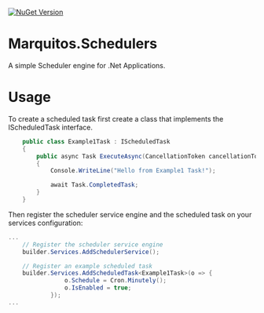 [![NuGet Version](https://img.shields.io/nuget/v/Marquitos.Schedulers)](https://www.nuget.org/packages/Marquitos.Schedulers/)

# Marquitos.Schedulers

A simple Scheduler engine for .Net Applications.

# Usage
To create a scheduled task first create a class that implements the IScheduledTask interface.
``` csharp
    public class Example1Task : IScheduledTask
    {
        public async Task ExecuteAsync(CancellationToken cancellationToken = default)
        {
            Console.WriteLine("Hello from Example1 Task!");

            await Task.CompletedTask;
        }
    }
```

Then register the scheduler service engine and the scheduled task on your services configuration:

``` csharp
...
    // Register the scheduler service engine
    builder.Services.AddSchedulerService();

    // Register an example scheduled task
    builder.Services.AddScheduledTask<Example1Task>(o => {
                o.Schedule = Cron.Minutely();
                o.IsEnabled = true;
            });
...
```
